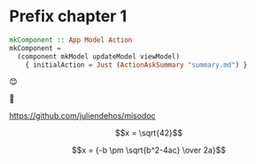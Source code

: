 
# Prefix chapter 1


```hs
mkComponent :: App Model Action
mkComponent = 
  (component mkModel updateModel viewModel)
    { initialAction = Just (ActionAskSummary "summary.md") }
```


:blush:

:ramen:

<https://github.com/juliendehos/misodoc>

$$x = \sqrt{42}$$

$$x = {-b \pm \sqrt{b^2-4ac} \over 2a}$$

